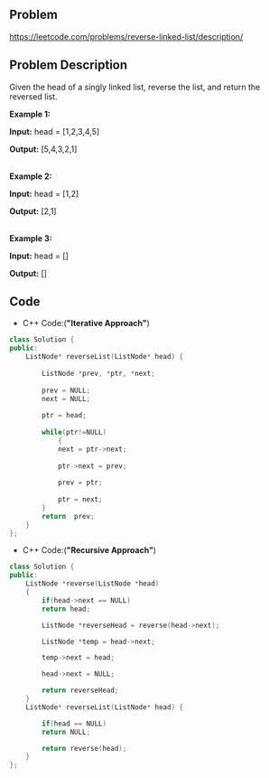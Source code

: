 ## Problem

https://leetcode.com/problems/reverse-linked-list/description/

## Problem Description

Given the head of a singly linked list, reverse the list, and return the reversed list.

**Example 1:**

**Input:** head = [1,2,3,4,5]  

**Output:** [5,4,3,2,1]    
<br>

**Example 2:**

**Input:** head = [1,2]  

**Output:** [2,1]  
<br>

**Example 3:**

**Input:** head = []  

**Output:** [] 


## Code

- C++ Code:(**"Iterative Approach"**)

```cpp
class Solution {
public:
    ListNode* reverseList(ListNode* head) {
        
        ListNode *prev, *ptr, *next;
        
        prev = NULL;
        next = NULL;
        
        ptr = head;
        
        while(ptr!=NULL)
            {
            next = ptr->next;
            
            ptr->next = prev;
            
            prev = ptr;
            
            ptr = next;
        }
        return  prev; 
    }
};
```

- C++ Code:(**"Recursive Approach"**)

```cpp
class Solution {
public:
    ListNode *reverse(ListNode *head)
    {
        if(head->next == NULL)
        return head;

        ListNode *reverseHead = reverse(head->next);

        ListNode *temp = head->next;

        temp->next = head;

        head->next = NULL;

        return reverseHead;
    }
    ListNode* reverseList(ListNode* head) {

        if(head == NULL)
        return NULL;

        return reverse(head);
    }
};
```
